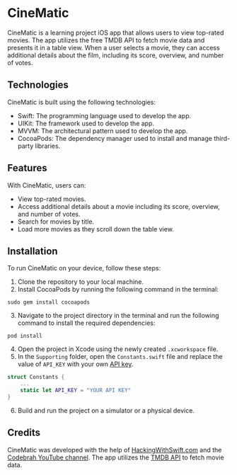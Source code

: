 # CineMatic

CineMatic is a learning project iOS app that allows users to view top-rated movies. The app utilizes the free TMDB API to fetch movie data and presents it in a table view. When a user selects a movie, they can access additional details about the film, including its score, overview, and number of votes.

## Technologies

CineMatic is built using the following technologies:

- Swift: The programming language used to develop the app.
- UIKit: The framework used to develop the app.
- MVVM: The architectural pattern used to develop the app.
- CocoaPods: The dependency manager used to install and manage third-party libraries.

## Features

With CineMatic, users can:

- View top-rated movies.
- Access additional details about a movie including its score, overview, and number of votes.
- Search for movies by title.
- Load more movies as they scroll down the table view.

## Installation

To run CineMatic on your device, follow these steps:

1. Clone the repository to your local machine.
2. Install CocoaPods by running the following command in the terminal:

```
sudo gem install cocoapods
```

3. Navigate to the project directory in the terminal and run the following command to install the required dependencies:

```
pod install
```

4. Open the project in Xcode using the newly created `.xcworkspace` file.
5. In the `Supporting` folder, open the `Constants.swift` file and replace the value of `API_KEY` with your own [API key](https://developers.themoviedb.org/3/getting-started/introduction). 

```swift
struct Constants {
    ...
    static let API_KEY = "YOUR API KEY"
}
```
6. Build and run the project on a simulator or a physical device.

## Credits

CineMatic was developed with the help of [HackingWithSwift.com](https://www.hackingwithswift.com/) 
and the [Codebrah YouTube channel](https://www.youtube.com/@Codebrah). 
The app utilizes the [TMDB API](https://developers.themoviedb.org/3/getting-started/introduction) to fetch movie data.
